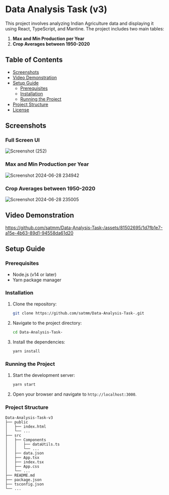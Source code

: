 
# Data Analysis Task (v3)

This project involves analyzing Indian Agriculture data and displaying it using React, TypeScript, and Mantine. The project includes two main tables:
1. **Max and Min Production per Year**
2. **Crop Averages between 1950-2020**

## Table of Contents
- [Screenshots](#screenshots)
- [Video Demonstration](#video-demonstration)
- [Setup Guide](#setup-guide)
  - [Prerequisites](#prerequisites)
  - [Installation](#installation)
  - [Running the Project](#running-the-project)
- [Project Structure](#project-structure)
- [License](#license)


## Screenshots

### Full Screen UI

![Screenshot (252)](https://github.com/satmm/Data-Analysis-Task-/assets/81502695/3efec3a3-048f-439c-88c2-6a1cd61b0c1d)

### Max and Min Production per Year

![Screenshot 2024-06-28 234942](https://github.com/satmm/Data-Analysis-Task-/assets/81502695/a23d4254-6eff-4618-a39a-d5bd732e6a80)

### Crop Averages between 1950-2020
![Screenshot 2024-06-28 235005](https://github.com/satmm/Data-Analysis-Task-/assets/81502695/cd1d4000-3f6a-45e0-8158-5a2f86d04605)


## Video Demonstration


https://github.com/satmm/Data-Analysis-Task-/assets/81502695/1d7fb1e7-a15e-4b63-89d1-94558da61d20




## Setup Guide

### Prerequisites
- Node.js (v14 or later)
- Yarn package manager

### Installation
1. Clone the repository:
   ```bash
   git clone https://github.com/satmm/Data-Analysis-Task-.git
   ```
2. Navigate to the project directory:
   ```bash
   cd Data-Analysis-Task-
   ```
3. Install the dependencies:
   ```bash
   yarn install
   ```

### Running the Project
1. Start the development server:
   ```bash
   yarn start
   ```
2. Open your browser and navigate to `http://localhost:3000`.

### Project Structure
```plaintext
Data-Analysis-Task-v3
├── public
│   ├── index.html
│   └── ...
├── src
│   ├── Components
│   │   ├── dataUtils.ts
│   │   └── ...
│   ├── data.json
│   ├── App.tsx
│   ├── index.tsx
│   ├── App.css
│   └── ...
├── README.md
├── package.json
├── tsconfig.json
└── ...
```
